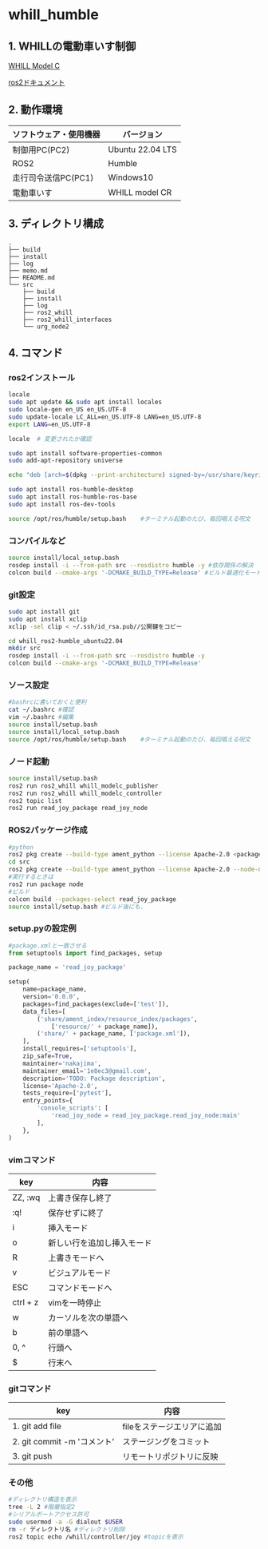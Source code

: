 # whill_humble
## 1. WHILLの電動車いす制御
[WHILL Model C](https://whill.inc/jp/model-c)

[ros2ドキュメント](https://docs.ros.org/en/humble/index.html)
## 2. 動作環境
| ソフトウェア・使用機器 | バージョン |
| -------------------- | ---------- |
| 制御用PC(PC2)         | Ubuntu 22.04 LTS  |
| ROS2                 | Humble     |
| 走行司令送信PC(PC1)    |Windows10|
| 電動車いす             | WHILL model CR   |
## 3. ディレクトリ構成
```
.
├── build
├── install
├── log 
├── memo.md
├── README.md
└── src
    ├── build
    ├── install
    ├── log
    ├── ros2_whill
    ├── ros2_whill_interfaces
    └── urg_node2
```
## 4. コマンド
### ros2インストール
```bash
locale
sudo apt update && sudo apt install locales
sudo locale-gen en_US en_US.UTF-8
sudo update-locale LC_ALL=en_US.UTF-8 LANG=en_US.UTF-8
export LANG=en_US.UTF-8

locale  # 変更されたか確認

sudo apt install software-properties-common
sudo add-apt-repository universe

echo "deb [arch=$(dpkg --print-architecture) signed-by=/usr/share/keyrings/ros-archive-keyring.gpg] http://packages.ros.org/ros2/ubuntu $(. /etc/os-release && echo $UBUNTU_CODENAME) main" | sudo tee /etc/apt/sources.list.d/ros2.list > /dev/null

sudo apt install ros-humble-desktop
sudo apt install ros-humble-ros-base
sudo apt install ros-dev-tools

source /opt/ros/humble/setup.bash    #ターミナル起動のたび、毎回唱える呪文
```
### コンパイルなど
```bash
source install/local_setup.bash
rosdep install -i --from-path src --rosdistro humble -y #依存関係の解決
colcon build --cmake-args '-DCMAKE_BUILD_TYPE=Release' #ビルド最適化モードでビルド
```
### git設定
```bash
sudo apt install git
sudo apt install xclip
xclip -sel clip < ~/.ssh/id_rsa.pub//公開鍵をコピー

cd whill_ros2-humble_ubuntu22.04
mkdir src
rosdep install -i --from-path src --rosdistro humble -y
colcon build --cmake-args '-DCMAKE_BUILD_TYPE=Release'
```
### ソース設定
```bash
#bashrcに書いておくと便利
cat ~/.bashrc #確認
vim ~/.bashrc #編集
source install/setup.bash
source install/local_setup.bash
source /opt/ros/humble/setup.bash    #ターミナル起動のたび、毎回唱える呪文
```
### ノード起動
```bash
source install/setup.bash
ros2 run ros2_whill whill_modelc_publisher
ros2 run ros2_whill whill_modelc_controller
ros2 topic list
ros2 run read_joy_package read_joy_node
```
### ROS2パッケージ作成
```bash
#python
ros2 pkg create --build-type ament_python --license Apache-2.0 <package_name>
cd src
ros2 pkg create --build-type ament_python --license Apache-2.0 --node-name node package
#実行するときは
ros2 run package node
#ビルド
colcon build --packages-select read_joy_package
source install/setup.bash #ビルド後にも.

```
### setup.pyの設定例
```python
#package.xmlと一致させる
from setuptools import find_packages, setup

package_name = 'read_joy_package'

setup(
    name=package_name,
    version='0.0.0',
    packages=find_packages(exclude=['test']),
    data_files=[
        ('share/ament_index/resource_index/packages',
            ['resource/' + package_name]),
        ('share/' + package_name, ['package.xml']),
    ],
    install_requires=['setuptools'],
    zip_safe=True,
    maintainer='nakajima',
    maintainer_email='1e8ec3@gmail.com',
    description='TODO: Package description',
    license='Apache-2.0',
    tests_require=['pytest'],
    entry_points={
        'console_scripts': [
            'read_joy_node = read_joy_package.read_joy_node:main'
        ],
    },
)

```
### vimコマンド
|key|内容|
|---|---|
|ZZ, :wq|上書き保存し終了|
|:q!|保存せずに終了|
|i|挿入モード|
|o|新しい行を追加し挿入モード|
|R|上書きモードへ|
|v|ビジュアルモード|
|ESC|コマンドモードへ|
|ctrl + z|vimを一時停止|
|w|カーソルを次の単語へ|
|b|前の単語へ|
|0, ^|行頭へ|
|$|行末へ|

### gitコマンド
|key|内容|
|-|-|
|1. git add file|fileをステージエリアに追加|
|2. git commit -m 'コメント'|ステージングをコミット|
|3. git push|リモートリポジトリに反映|
### その他
```bash
#ディレクトリ構造を表示
tree -L 2 #階層指定2
#シリアルポートアクセス許可
sudo usermod -a -G dialout $USER
rm -r ディレクトリ名 #ディレクトリ削除
ros2 topic echo /whill/controller/joy #topicを表示

```

